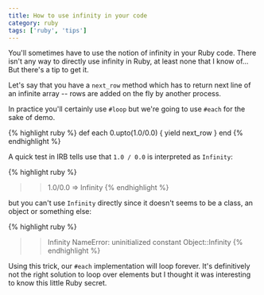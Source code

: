 ```yaml
---
title: How to use infinity in your code
category: ruby
tags: ['ruby', 'tips']
---
```


You'll sometimes have to use the notion of infinity in your Ruby code. There isn't any way to directly use infinity in Ruby, at least none that I know of… But there's a tip to get it.

Let's say that you have a `next_row` method which has to return next line of an infinite array -- rows are added on the fly by another process.

In practice you'll certainly use `#loop` but we're going to use `#each` for the sake of demo.

{% highlight ruby %}
def each
  0.upto(1.0/0.0) { yield next_row }
end
{% endhighlight %}

A quick test in IRB tells use that `1.0 / 0.0` is interpreted as `Infinity`:

{% highlight ruby %}
>> 1.0/0.0
=> Infinity
{% endhighlight %}

but you can't use `Infinity` directly since it doesn't seems to be a class, an object or something else:

{% highlight ruby %}
>> Infinity
NameError: uninitialized constant Object::Infinity
{% endhighlight %}

Using this trick, our `#each` implementation will loop forever. It's definitively not the right solution to loop over elements but I thought it was interesting to know this little Ruby secret.
